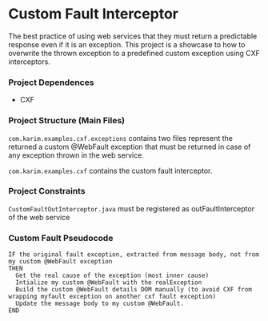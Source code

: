 
# Custom Fault Interceptor
The best practice of using web services that they must return a predictable response even if it is an exception. This project is a showcase to how to overwrite the thrown exception to a predefined custom exception using CXF interceptors. 


### Project Dependences
* CXF


### Project Structure (Main Files)
`com.karim.examples.cxf.exceptions` contains two files represent the returned a custom @WebFault exception that must be returned in case of any exception thrown in the web service.

`com.karim.examples.cxf` contains the custom fault interceptor.


### Project Constraints
`CustomFaultOutInterceptor.java` must be registered as outFaultInterceptor of the web service


### Custom Fault Pseudocode
```
IF the original fault exception, extracted from message body, not from my custom @WebFault exception
THEN
  Get the real cause of the exception (most inner cause)
  Intialize my custom @WebFault with the realException
  Build the custom @WebFault details DOM manually (to avoid CXF from wrapping myfault exception on another cxf fault exception)
  Update the message body to my custom @WebFault.
END
``` 
